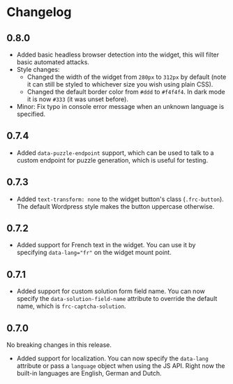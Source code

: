 # Changelog

## 0.8.0
* Added basic headless browser detection into the widget, this will filter basic automated attacks.
* Style changes:
  * Changed the width of the widget from `280px` to `312px` by default (note it can still be styled to whichever size you wish using plain CSS).
  * Changed the default border color from `#ddd` to `#f4f4f4`. In dark mode it is now `#333` (it was unset before).
* Minor: Fix typo in console error message when an unknown language is specified.

## 0.7.4
* Added `data-puzzle-endpoint` support, which can be used to talk to a custom endpoint for puzzle generation, which is useful for testing.

## 0.7.3
* Added `text-transform: none` to the widget button's class (`.frc-button`). The default Wordpress style makes the button uppercase otherwise.

## 0.7.2
* Added support for French text in the widget. You can use it by specifying `data-lang="fr"` on the widget mount point.

## 0.7.1
* Added support for custom solution form field name. You can now specify the `data-solution-field-name` attribute to override the default name, which is `frc-captcha-solution`.

## 0.7.0
No breaking changes in this release.

* Added support for localization. You can now specify the `data-lang` attribute or pass a `language` object when using the JS API. Right now the built-in languages are English, German and Dutch.
